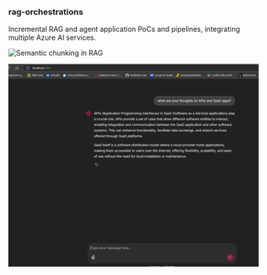 ### rag-orchestrations
Incremental RAG and agent application PoCs and pipelines, integrating multiple Azure AI services.

![Semantic chunking in RAG](https://github.com/jbernec/rag-orchestrations/blob/main/images/semantic-chunking.png?raw=true)

![Chainlit UI of Langgraph Agent](https://github.com/jbernec/gen-ai-prototypes/blob/main/images/chainlit_ui_langgraph_agent.png?raw=true)
